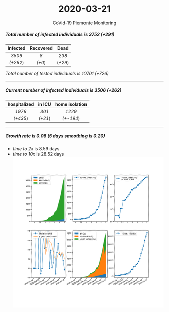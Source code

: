 <div align='center'>

# 2020-03-21
CoVid-19 Piemonte Monitoring
</div>

##### Total number of infected individuals is 3752 (+291)
Infected | Recovered | Dead
:---: | :---: | :---:
*3506* | *8* | *238*
*(+262*) | *(+0*) | (*+29*)

*Total number of tested individuals is 10701 (+726)*
***
##### Current number of infected individuals is 3506 (+262)
hospitalized | in ICU | home isolation
:---: | :---: | :---:
*1976* |*301* |*1229*
*(+435*) |*(+21*) |*(+-194*)
***
##### Growth rate is 0.08 (5 days smoothing is 0.20)
- *time to 2x* is 8.59 days
- *time to 10x* is 28.52 days
![stats][stats]

[stats]: stats_Piemonte.png

